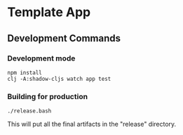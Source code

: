 # Template App

## Development Commands

### Development mode

```
npm install
clj -A:shadow-cljs watch app test
```

### Building for production

```
./release.bash
```

This will put all the final artifacts in the "release" directory.
